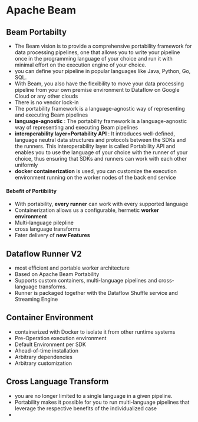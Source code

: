 # Apache Beam 

## Beam Portabilty 
- The Beam vision is to provide a comprehensive portability framework for data processing pipelines, 
 one that allows you to write your pipeline once in the programming language of your choice and run it with minimal effort on the execution engine of your choice.
- you can define your pipeline in popular languages like Java, Python, Go, SQL.
- With Beam, you also have the flexibility to move your data processing pipeline from your own premise environment to Dataflow on Google Cloud or any other clouds
- There is no vendor lock-in
- The portability framework is a language-agnostic way of representing and executing Beam pipelines
- **language-agnostic**  :  The portability framework is a language-agnostic way of representing and executing Beam pipelines
- **interoperability layer=Portability API** : It introduces well-defined, language neutral data structures and protocols between the SDKs and the runners. This interoperability layer is called Portability API and enables you to use the language of your choice with the runner of your choice, thus ensuring that SDKs and runners can work with each other uniformly
- **docker containerization** is used, you can customize the execution environment running on the worker nodes of the back end service

#### Bebefit of Portibility 
-  With portability, **every runner** can work with every supported language
-  Containerization allows us a configurable, hermetic **worker environment**
-  Multi-language pilepline
-  cross language transforms
-  Fater delivery of **new Features**

## Dataflow Runner V2
- most efficient and portable worker architecture 
- Based on Apache Beam Portability 
- Supports custom containers, multi-language pipelines and cross-language transforms.
- Runner is packaged together with the Dataflow Shuffle service and Streaming Engine 


## Container Environment 
- containerized with Docker to isolate it from other runtime systems
- Pre-Operation  execution environment 
- Default Environment per SDK
- Ahead-of-time installation
- Arbitrary dependencies
- Arbitrary customization

## Cross Language Transform
- you are no longer limited to a single language in a given pipeline.
- Portability makes it possible for you to run multi-language pipelines that leverage the respective benefits of the individualized case
- 
